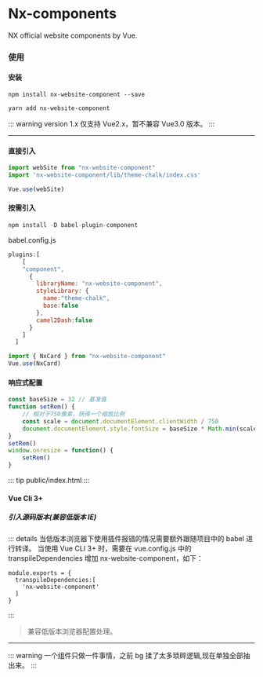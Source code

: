 # Nx-components

NX official website components by Vue.

### 使用

#### 安装

`npm install nx-website-component --save`

`yarn add nx-website-component`


::: warning
version 1.x 仅支持 Vue2.x，暂不兼容 Vue3.0 版本。
:::


---

#### 直接引入

``` js
import webSite from "nx-website-component"
import 'nx-website-component/lib/theme-chalk/index.css'

Vue.use(webSite)
```



#### 按需引入

``` js 
npm install -D babel-plugin-component
```

babel.config.js

``` js
plugins:[
    [
    "component",
      {
        libraryName: "nx-website-component",
        styleLibrary: {
          name:"theme-chalk",
          base:false
        },
        camel2Dash:false
      }
    ]
  ]
```

``` js 
import { NxCard } from "nx-website-component"
Vue.use(NxCard)
```


#### 响应式配置


``` js
const baseSize = 32 // 基准值
function setRem() {
	// 相对于750像素，获得一个缩放比例
	const scale = document.documentElement.clientWidth / 750
	document.documentElement.style.fontSize = baseSize * Math.min(scale, 2) + 'px'
}
setRem()
window.onresize = function() {
	setRem()
}
```

::: tip
public/index.html
:::


#### Vue Cli 3+

##### 引入源码版本(兼容低版本 IE)


::: details
当低版本浏览器下使用插件报错的情况需要额外跟随项目中的 babel 进行转译。
当使用 Vue CLI 3+ 时，需要在 vue.config.js 中的 transpileDependencies 增加 nx-website-component，如下：

```
module.exports = {
  transpileDependencies:[
    'nx-website-component'
  ]
}
```
:::



> 兼容低版本浏览器配置处理。

---

::: warning
一个组件只做一件事情，之前 bg 揉了太多琐碎逻辑,现在单独全部抽出来。
:::